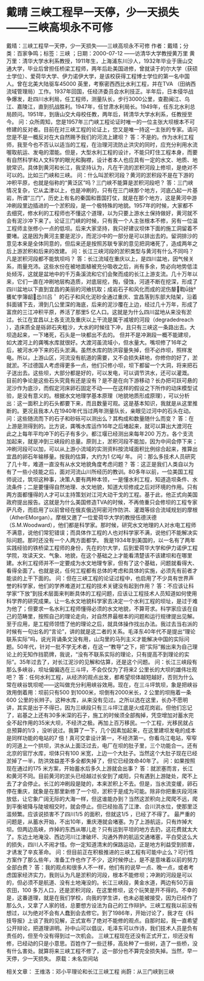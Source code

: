 # 戴晴  三峡工程早一天停，少一天损失——三峡高坝永不可修

戴晴：三峡工程早一天停，少一天损失——三峡高坝永不可修
作者：戴晴；分类：百家争鸣；标签：三峡 ；日期：2000-07-12
——访清华大学教授黄万里
黄万里：清华大学水利系教授，1911年生，上海浦东川沙人，1932年毕业于唐山交通大学，毕业后曾担任桥梁工程师，两年后赴美国进修，曾就读于的尔大学（获硕士学位）、爱荷华大学、伊力诺伊大学，是该校获得工程博士学位的第一名中国人。曾在北美大陆驱车45000 英里，考察密西西比水利工程，并在TVA （田纳西流域管理局）工作。1937年回国，任经济委员会水利技正。半年后，日本侵华战争爆发，赴四川水利局，任工程师，测量队长，步行3000公里，查勘闽江、乌江、嘉陵江，直到抗战胜利。1947年，任甘肃水利局长。1949年，任东北水利总局顾问。1951年，到唐山交大母校任教，两年后，转清华大学水利系，任教授至今。
问：众所周知，您是1957年三门峡工程论证时唯一的一位主张大坝根本不可修建的反对者。目前在对三峡工程的论证上，您又是唯一持这一主张的专家。请问您是不是一概反对在大自然赐予我们的河流上建坝？
答：不是的。作为水利工程师，我至今也不否认以适当的工程，在治理河流防止洪灾的同时，应充分利用水流喔取航运、发电的潜能。但是，大型水利工程的设计，不能只盯住工程本身，而要有自然科学和人文科学的眼光和胸襟，设计者本人也应具有一定的水文、地质、地貌常识。具体到黄河和长江，我坚持认为，凡在干流的淤积河段上修坝，是绝对不可以的。比如三门峡和三峡。
问：什么叫淤积河段？黄河的淤积段不是在下游的冲积平原，也就是俗称的“黄泛区”吗？三门峡不能算是淤积河段吧？
答：三门峡情况复杂，它从孟津以上，也是冲刷的，只有在三门峡那个地方，河底凸起一片基岩，所谓“三门”，历史上有名的秦国和晋国打仗，就是在那个地方，这是黄河中游冲刷段里边插进的一个淤积段，是一个极特殊的地貌。1957年的时候，大家都不去细究，修水利的工程师也不懂这个道理，以为只要上游水土保持做好，黄河就不会有泥沙冲下来了。论证三门峡的时候，只有我一个人主张根本不修，另有一位温工程师主张修小一点的低坝。后来大家坚持，我只好建议坝体下面的施工洞留着不要堵。这是因为黄河主要是泥沙，而泥沙中的一部分是可以排出去的。留洞排沙的意见本来是全体同意的，但后来还是按照苏联专家的意见把洞堵死了，造成两年之后上游淤积和后来的改建。
问：长江三峡河段的淤积类型与黄河有什么不同吗？凡是淤积河段都不能筑坝吗？
答：长江流域在重庆以上，是四川盆地，因气候关系，雨量充沛。这些水份在被地面植被充分吸收之后，尚有多余，势必向地势低洼处倾泻，这就是盆地中的千万条溪流和它们会聚而成的长江上游支流。几十万年以来，它们一直在冲刷地层构造质，对底层挖，掏，侵蚀，河道不断在挖深，形成了四川盆地以下直到宜昌的美丽的河飨抗取；成岩石子和风化而成的泥伤嫠鞫拢饔虻孛簿龆怂⑾吕＇
的石子和风化泥砂全通过重庆、宜昌落到东部大陆架，沿着斜面铺下去，滑到几公里深的海底，后来的泥沙覆在上边，经过几十万年，形成了富庶的三江冲积平原，养活了那里5 亿人口。这就是为什么四川盆地从来没有淤过。长江在宜昌以上各支流及重庆以上干流是属于减坡的河段（degradedreach ），造床质全是砾卵石夹粗沙，大水的时候往下冲，且只有三峡这一条路出去。大坝造起来，一下堵死，石头是一块都出不去的。
但并不是冲涮段一概不能建坝，如大渡河上的龚嘴水库就很好。大渡河虽流域小，但水量大。嘴坝修了16年之后，被河水冲下来的石头淤满。虽然水库的防洪容量失掉，但不必炸坝，照样发电。所以，上游山区，河流没有航道的需要，又不会损失耕地，你修你的好了，淤就淤。不过德国人考虑得更多一点，他们只修小坝，坝下都留一个大洞，将来把石子送出去。这些坝，大部分都是好的，可以发电，可以调节洪水，还可以灌溉。
目前的争论是这些石头究竟有还是没有？是不是在向下游移动？长办把可跃可悬的泥沙作为底沙，而假定河床卵石固定不动——在这样的假设之下所作的动床模型试验，是没有意义的。根据水文地理学基本原理（地貌地质形成原理），可以分析出：这一面积上的石头都要下来，而且数量可观。这是基本知识，我就是从这里推断的。更况且我本人在1940年代当过两年测量队长，亲眼见过河中的石头在动。
问：这些随流而下的石子和砂砾可以测出么？其构成和数量随什么而变？
答：在上游是测得到的。比方说，龚嘴水库运作16年之后堵起来，就可以算出大渡河在此之上每年平均冲下的石子有多少。都江堰已经测出来每年200 万方。各个支流加起来，就是冲到三峡段的总量。原则上，淤积河段不能加，因为中间会停下来；冲刷河段可以加，可以从上游小流域的实测资料按流域面积比例综合起来，推算出宜昌的卵石年输移量。按我的估算，大约为1 亿吨/ 年。
问：那么多技术人员研究了几十年，难道一直没有从水文地貌角度考虑问题？
答：这正是我们人类自以为有了一些小技能之后，面对河流山川所经历的教训。80多年以前，一位美国工程师说过，筑坝这种事，决策人要有两种本领，一是懂水利工程，知道造坝条件、水流条件；二是要懂得自然地理、水文地貌，知道大坝修成之后对环境的作用。只有两方面都懂得的人才可以主持策划对江河大动干戈的工程。基于此，他正式向美国政府提出报告。这就是为什么美国修造TVA的时候，不再倚重只会修坝的工程专家萨凡奇，而启用了以前曾经在俄亥俄迈阿密河作防洪、灌溉等综合流域规划的摩根（AtherEMorgan）。摩根又邀了一位爱荷华大学的教授伍德沃德（S.M.Woodward），他们都是科学家。那时候，研究水文地理的人对水电工程师不满意，说他们常犯错误；而具体作工程的人也对科学家不满，说他们不能解决实际问题。那时还没有一个人两方面都学。
我是1934年到美国的，以一名有了两年实践经验的铁桥梁工程师的身份，先在的尔大学，后到爱荷华大学和伊力诺伊工程学院，攻读天文、气象、地貌，在这个基础之上才能看清楚该不该建坝和在哪里建。水利工程师并不一定要成为水文地理专家，但有了这个基础，问题就看得大、看得全面了。也就是说，任何工程都有总体的考虑和具体的实施，必须先有前者才能谈的上干下面的。
问：但在三峡工程的论证过程中，也启用了不少具有世界声誉的科学家，他们的学养难道对工程的技术关键没有起到作用？
答：不应该让科学家“下放”到技术层面来判断具体的工程问题，应该让工程技术人员知道如何使用科学界的研究成果。让一名水文地貌科学家去决定一个水利工程的坝址，是过于难为他了；但要求一名水利工程师懂得必须的水文地貌，不算苛求。科学家应该在自己的范畴里，按照自己的理论走向，对自然界最根本的问题和运行规律提出见解。至于应用，是工程师领悟了他的理论之后，就具体操作找出办法。我过去当右派的时候有一句出名的“言论”，讲的就是这二者的关系。毛泽东40年代不是提出“理论联系实际”吗，说光背诵条文没有用，山沟里的马列主义才能解决中国的实际问题。50年代，针对一批不学无术者，在这一“教导”之下，把“实际”搬出来为自己理论上的无知作挡箭牌，我说，“没有不联系实际的理论，只有提高不到理论的实际”。35年过去了，对长江泥沙的见解和估算，还是这个问题。
问：长江三峡段有那么多峡谷，坝址偏偏选在三斗坪，不会仅仅为了将来2 公里长的大坝的雄伟壮观吧？
答：任何水利工程，从经济的观点出发，都希望坝体越短越好，否则为什么常在峡谷筑坝呢——这叫做充分利用峡谷效用。现在，在三斗坪筑坝，象是把峡谷效用倒着用：坝前只有500 到1000米，坝倒有2000米长，2 公里的坝拖着一条600 公里的长辫子。这种水库，从来没有见过。之所以选在这里，长办不愿明讲，其实是出于不得已，因为三峡段只有三斗坪江底是火成花岗岩。但他们忘记了，岩基之上还有30多米深的石子，施工的时候须全部掏掉，凭空增加对蓄水完全不起作用的35米大坝，不经济之极。再加上百万移民。一个工程，光移民就占总预算的1/3 ，没听说过。我算了一下，几个因素加起来，在这里建坝发电的成本是同样功能的电站的7 倍！真可交拿设计第一，不经济第一。你看乌江电站，窄窄的河道上一个拱坝，洪水从上面泛过去，电厂在坝的肚子里，三个功能合一。还有北京的官厅水库，坝体只有100 米宽，上边一个大肚子。当然这个大肚子现在已经淤掉了一半，防洪效益差不多全都失掉了，但它已经效命40年了。
问：如果按照现在通过的175 米方案，开始蓄水后多久上游就会出事？
答：就淤塞而言，长江和黄河不同。目前黄河的淤头已经越过长安到了咸阳，只有遇到上游陡处，爬不上去了才会停止。长江的冲刷段是陡的，本来淤积上不去。但是，当水流变缓，卵石停在重庆，就象是在那里新修了一个坝，淤积于是成为可能。除非你把重庆段河床放低，让它象广阔无际的大海一样，但这谁能办到？当然这淤积向上爬爬不远，爬到平衡坡降与陡坡相交时，就会停止。但已经抬高了江津、合川洪水位，使那里泛滥频繁。应该说损害不了四川1/5 的面积，但就这1/5 ，已经了不得了。
最严重的问题是，从蓄水开始，不出10年，重庆港就会堵塞。为了上游航运，只有炸掉大坝。但两边高峡，炸掉的东西从哪儿走？只有运到平坦的地方去扔，这花费就太大了。东边土地淹没、西边河川江津破坏、沟通外界的航运交通堵塞，平白受这么大的损失，四川人不闹才怪。你一定知道清末的保路运动，正是地方利益受到损害，才诱发了辛亥革命。
问：但目前正在积极推进的三峡工程有可能中止么？可行性方案作了那么些年，准备工作也作了不少，这时候停止，是不是意味着以前的努力全部白费？
答：我的观点和很多人不一样，他们有的说早一点、晚一点，或者考虑国家经济实力，我则认为凡是淤积的河段，根本不能修坝；冲涮的河段是可以的，但必须不是航道、没有土地淹没的。长江三峡段，黄金水道，两边有50万亩农田，100 多万人口，还是淤积河段，在这里修坝，这个玩笑是开不得的。不幸的是，这番道理，就是在我们学校，向我的学生讲，也未必能被接受，因为已经作了那么久，又拿了人家的钱，总要想方设法为自己的工作辩护。三峡工程我以前没有想过，以为绝对不会有人蠢到会去修它。到了1986年，开始讨论了，我才在《科技导报》上谈了我的见解，正式宣布了绝对不能修的观点。自那时起，我一直希望公开辩论，把道理讲明。孙中山可以倡议，毛泽东可以作诗，我们技术人员是负有责任的，但至今没有得到过一次机会。
三峡工程现在还没有正式开工，坝还没有修，已经动的只是小意思。百姓作了一些迁移，高处种了一些树，造了一些桥，没有什么害处。就算将来三峡工程不修了，这一部分也不算完全损失掉。当然，早一天停，少一天损失。
原载：未名空间站

相关文章：
王维洛：邓小平理论和长江三峡工程
尚蔚：从三门峡到三峡